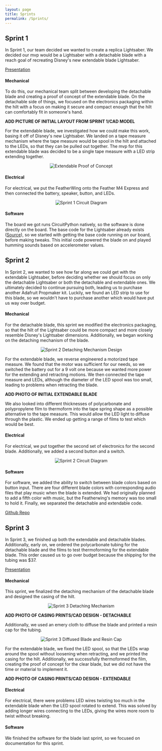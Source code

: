```yaml
---
layout: page
title: Sprints
permalink: /Sprints/
---
```


## Sprint 1
In Sprint 1, our team decided we wanted to create a replica Lightsaber. We decided our mvp would be a Lightsaber with a detachable blade with a reach goal of recreating Disney's new extendable blade Lightsaber. 

[Presentation](https://docs.google.com/presentation/d/1-5Kee44TzqyZskYLsyKVEHtzWcdqXS3h8iD9GProHQo/edit?usp=sharing)

#### Mechanical
To do this, our mechanical team split between developing the detachable blade and creating a proof of concept of the extendable blade. On the detachable side of things, we focused on the electronics packaging within the hilt with a focus on making it secure and compact enough that the hilt can comfortably fit in someone's hand.

**ADD PICTURE OF INITIAL LAYOUT FROM SPRINT 1/CAD MODEL**

For the extendable blade, we investigated how we could make this work, basing it off of Disney's new Lightsaber. We landed on a tape measure mechanism where the tape measure would be spool in the hilt and attached to the LEDs, so that they can be pulled out together. The mvp for this extendable blade was decided to be a single tape measure with a LED strip extending together.

<p align="center">
  <img src="../Photos!/sprint1extendable.jpg" alt="Extendable Proof of Concept">
</p>

#### Electrical
For electrical, we put the FeatherWing onto the Feather M4 Express and then connected the battery, speaker, button, and LEDs. 

<p align="center">
  <img src="../Photos!/sprint1electrical.jpg" alt="Sprint 1 Circuit Diagram">
</p>

#### Software
The board we got runs CircuitPython natively, so the software is done directly on the board. The base code for the Lightsaber already exists ([Source](https://learn.adafruit.com/hallowing-lightsaber/program-with-circuitpython)), so we started with getting the base code running on our board, before making tweaks. This initial code powered the blade on and played humming sounds based on accelerometer values.


## Sprint 2
In Sprint 2, we wanted to see how far along we could get with the extendable Lightsaber, before deciding whether we should focus on only the detachable Lightsaber or both the detachable and extendable ones. We ultimately decided to continue pursuing both, leading us to purchase another Adafruit Propmaker kit. Luckily, we found an LED strip to use for this blade, so we wouldn't have to purchase another which would have put us way over budget.

#### Mechanical
For the detachable blade, this sprint we modified the electronics packaging, so that the hilt of the Lightsaber could be more compact and more closely resemble Disney's Lightsaber dimensions. Additionally, we began working on the detaching mechanism of the blade. 

<p align="center">
  <img src="../Photos!/sprint2detachabledesign.png" alt="Sprint 2 Detaching Mechanism Design">
</p>

For the extendable blade, we reverse engineered a motorized tape measure. We found that the motor was sufficient for our needs, so we switched the battery out for a 9 volt one because we wanted more power for the extending and retracting motions. We then connected the tape measure and LEDs, although the diameter of the LED spool was too small, leading to problems when retracting the blade. 

**ADD PHOTO OF INITIAL EXTENDABLE BLADE**

We also looked into different thicknesses of polycarbonate and polypropylene film to thermoform into the tape spring shape as a possible alternative to the tape measure. This would allow the LED light to diffuse through the plastic. We ended up getting a range of films to test which would be best.

#### Electrical
For electrical, we put together the second set of electronics for the second blade. Additionally, we added a second button and a switch.

<p align="center">
  <img src="../Photos!/sprint2electrical.png" alt="Sprint 2 Circuit Diagram">
</p>

#### Software
For software, we added the ability to switch between blade colors based on button input. There are four different blade colors with corresponding audio files that play music when the blade is extended. We had originally planned to add a fifth color with music, but the Featherwing's memory was too small to hold it. Finally, we separated the detachable and extendable code.

[Github Repo](https://github.com/nabihestefan/Lightsaber)

## Sprint 3
In Sprint 3, we finished up both the extendable and detachable blades. Additionally, early on, we ordered the polycarbonate tubing for the detachable blade and the films to test thermoforming for the extendable blade. This order caused us to go over budget because the shipping for the tubing was $37. 

[Presentation](https://docs.google.com/presentation/d/1FsrQfatEuBN9W9HeRLlkH6D4EyJWSfqdYsHG7buiOm8/edit?usp=sharing)
 
#### Mechanical
This sprint, we finalized the detaching mechanism of the detachable blade and designed the casing of the hilt. 

<p align="center">
  <img src="../Photos!/sprint3detachableprinted.jpg" alt="Sprint 3 Detaching Mechanism">
</p>

**ADD PHOTO OF CASING PRINTS/CAD DESIGN - DETACHABLE**

Additionally, we used an emery cloth to diffuse the blade and printed a resin cap for the tubing.

<p align="center">
  <img src="../Photos!/sprint3diffusedblade.jpg" alt="Sprint 3 Diffused Blade and Resin Cap">
</p>

For the extendable blade, we fixed the LED spool, so that the LEDs wrap around the spool without loosening when retracting, and we printed the casing for the hilt. Additionally, we successfully thermoformed the film, creating the proof of concept for the clear blade, but we did not have the time or material to implement it. 

**ADD PHOTO OF CASING PRINTS/CAD DESIGN - EXTENDABLE**

#### Electrical
For electrical, there were problems LED wires twisting too much in the extendable blade when the LED spool rotated to extend. This was solved by adding longer wires connecting to the LEDs, giving the wires more room to twist without breaking. 

#### Software
We finished the software for the blade last sprint, so we focused on documentation for this sprint.